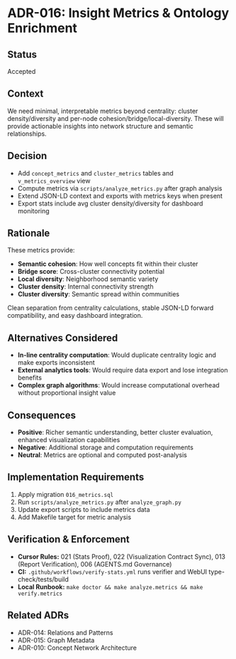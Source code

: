 # ADR-016: Insight Metrics & Ontology Enrichment

## Status
Accepted

## Context
We need minimal, interpretable metrics beyond centrality: cluster density/diversity and per-node cohesion/bridge/local-diversity. These will provide actionable insights into network structure and semantic relationships.

## Decision
- Add `concept_metrics` and `cluster_metrics` tables and `v_metrics_overview` view
- Compute metrics via `scripts/analyze_metrics.py` after graph analysis
- Extend JSON-LD context and exports with metrics keys when present
- Export stats include avg cluster density/diversity for dashboard monitoring

## Rationale
These metrics provide:
- **Semantic cohesion**: How well concepts fit within their cluster
- **Bridge score**: Cross-cluster connectivity potential
- **Local diversity**: Neighborhood semantic variety
- **Cluster density**: Internal connectivity strength
- **Cluster diversity**: Semantic spread within communities

Clean separation from centrality calculations, stable JSON-LD forward compatibility, and easy dashboard integration.

## Alternatives Considered
- **In-line centrality computation**: Would duplicate centrality logic and make exports inconsistent
- **External analytics tools**: Would require data export and lose integration benefits
- **Complex graph algorithms**: Would increase computational overhead without proportional insight value

## Consequences
- **Positive**: Richer semantic understanding, better cluster evaluation, enhanced visualization capabilities
- **Negative**: Additional storage and computation requirements
- **Neutral**: Metrics are optional and computed post-analysis

## Implementation Requirements
1. Apply migration `016_metrics.sql`
2. Run `scripts/analyze_metrics.py` after `analyze_graph.py`
3. Update export scripts to include metrics data
4. Add Makefile target for metric analysis

## Verification & Enforcement
- **Cursor Rules:** 021 (Stats Proof), 022 (Visualization Contract Sync), 013 (Report Verification), 006 (AGENTS.md Governance)
- **CI:** `.github/workflows/verify-stats.yml` runs verifier and WebUI type-check/tests/build
- **Local Runbook:** `make doctor && make analyze.metrics && make verify.metrics`

## Related ADRs
- ADR-014: Relations and Patterns
- ADR-015: Graph Metadata
- ADR-010: Concept Network Architecture
